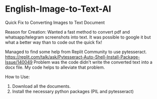 # English-Image-to-Text-AI
Quick Fix to Converting Images to Text Document

Reason for Creation: Wanted a fast method to convert pdf and whatsapp/telegram screenshots into text. It was possible to google it but what a better way than to code out the quick fix!

Managed to find some help from Replit Community to use pytesseract. https://replit.com/talk/ask/Pytesseract-Auto-Shell-Install-Package-Issue/140049
Problem was the code didn't write the converted text into a docx file. 
My code helps to alleviate that problem.


How to Use:
1. Download all the documents.
2. Install the necessary python packages (PIL and pytesseract)

